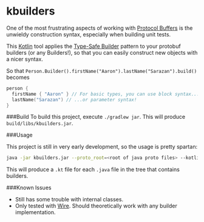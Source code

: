 # kbuilders

One of the most frustrating aspects of working with [Protocol Buffers](https://github.com/google/protobuf) is the unwieldy construction syntax, especially when building unit tests.

This [Kotlin](kotlinlang.org) tool applies the [Type-Safe Builder](http://kotlinlang.org/docs/reference/type-safe-builders.html) pattern to your protobuf builders (or any Builders!), so that you can easily construct new objects with a nicer syntax.

So that `Person.Builder().firstName("Aaron").lastName("Sarazan").build()` becomes
```kotlin
person {
  firstName { "Aaron" } // For basic types, you can use block syntax...
  lastName("Sarazan") // ...or parameter syntax!
}
```

###Build
To build this project, execute `./gradlew jar`. This will produce `build/libs/kbuilders.jar`.

###Usage

This project is still in very early development, so the usage is pretty spartan:

```bash
java -jar kbuilders.jar --proto_root=<root of java proto files> --kotlin_root=<root of destination kotlin files>
```

This will produce a `.kt` file for each `.java` file in the tree that contains builders.

###Known Issues
* Still has some trouble with internal classes.
* Only tested with [Wire](https://github.com/square/wire). Should theoretically work with any builder implementation.
